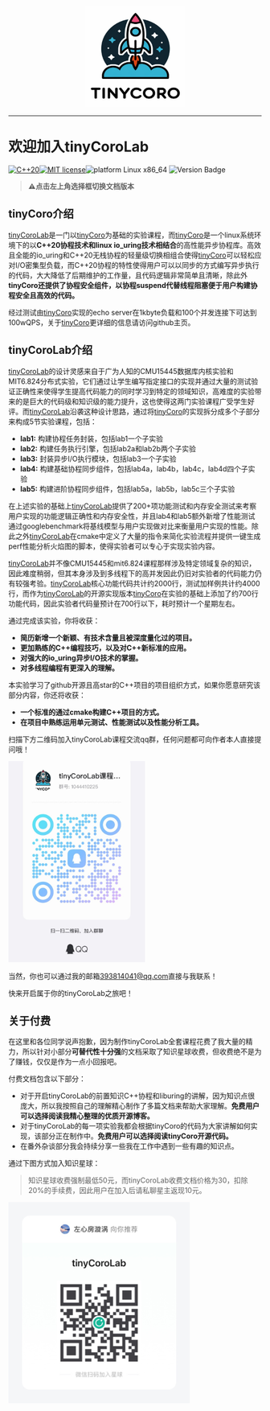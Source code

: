 <p align="center">
  <img src="./resource/tinycoro.png" width = "198" height="200">
</p>

-----------------

# 欢迎加入tinyCoroLab

[![C++20](https://img.shields.io/badge/dialect-C%2B%2B20-blue)](https://en.cppreference.com/w/cpp/20)[![MIT license](https://img.shields.io/github/license/max0x7ba/atomic_queue)](https://github.com/sakurs2/tinyCoro/blob/master/LICENSE)![platform Linux x86_64](https://img.shields.io/badge/platform-Linux%20x86_64--bit-yellow)
![Version Badge](https://img.shields.io/badge/version-v1%2E1-red)

> **⚠️点击左上角选择框切换文档版本**

## tinyCoro介绍

[tinyCoroLab](https://github.com/sakurs2/tinyCoroLab)是一门以[tinyCoro](https://github.com/sakurs2/tinyCoro)为基础的实验课程，而[tinyCoro](https://github.com/sakurs2/tinyCoro)是一个linux系统环境下的以**C++20协程技术和linux io_uring技术相结合**的高性能异步协程库。高效且全能的io_uring和C++20无栈协程的轻量级切换相组合使得[tinyCoro](https://github.com/sakurs2/tinyCoro)可以轻松应对I/O密集型负载，而C++20协程的特性使得用户可以以同步的方式编写异步执行的代码，大大降低了后期维护的工作量，且代码逻辑非常简单且清晰，除此外**tinyCoro还提供了协程安全组件，以协程suspend代替线程阻塞便于用户构建协程安全且高效的代码。**

经过测试由[tinyCoro](https://github.com/sakurs2/tinyCoro)实现的echo server在1kbyte负载和100个并发连接下可达到100wQPS，关于[tinyCoro](https://github.com/sakurs2/tinyCoro)更详细的信息请访问github主页。

## tinyCoroLab介绍

[tinyCoroLab](https://github.com/sakurs2/tinyCoroLab)的设计灵感来自于广为人知的CMU15445数据库内核实验和MIT6.824分布式实验，它们通过让学生编写指定接口的实现并通过大量的测试验证正确性来使得学生提高代码能力的同时学习到特定的领域知识，高难度的实验带来的是巨大的代码级和知识级的能力提升，这也使得这两门实验课程广受学生好评。而[tinyCoroLab](https://github.com/sakurs2/tinyCoroLab)沿袭这种设计思路，通过将[tinyCoro](https://github.com/sakurs2/tinyCoro)的实现拆分成多个子部分来构成5节实验课程，包括：

- **lab1:** 构建协程任务封装，包括lab1一个子实验
- **lab2:** 构建任务执行引擎，包括lab2a和lab2b两个子实验
- **lab3:** 封装异步I/O执行模块，包括lab3一个子实验
- **lab4:** 构建基础协程同步组件，包括lab4a，lab4b，lab4c，lab4d四个子实验
- **lab5:** 构建进阶协程同步组件，包括lab5a，lab5b，lab5c三个子实验

在上述实验的基础上[tinyCoroLab](https://github.com/sakurs2/tinyCoroLab)提供了200+项功能测试和内存安全测试来考察用户实现的功能逻辑正确性和内存安全性，并且lab4和lab5额外新增了性能测试通过googlebenchmark将基线模型与用户实现做对比来衡量用户实现的性能。除此之外[tinyCoroLab](https://github.com/sakurs2/tinyCoroLab)在cmake中定义了大量的指令来简化实验流程并提供一键生成perf性能分析火焰图的脚本，使得实验者可以专心于实现实验内容。

[tinyCoroLab](https://github.com/sakurs2/tinyCoroLab)并不像CMU15445和mit6.824课程那样涉及特定领域复杂的知识，因此难度稍弱，但其本身涉及到多线程下的高并发因此仍旧对实验者的代码能力仍有较强考验。[tinyCoroLab](https://github.com/sakurs2/tinyCoroLab)核心功能代码共计约2000行，测试加样例共计约4000行，而作为[tinyCoroLab](https://github.com/sakurs2/tinyCoroLab)的开源实现版本[tinyCoro](https://github.com/sakurs2/tinyCoro)在实验的基础上添加了约700行功能代码，因此实验者代码量预计在700行以下，耗时预计一个星期左右。

通过完成该实验，你将收获：

- **简历新增一个新颖、有技术含量且被深度量化过的项目。**
- **更加熟练的C++编程技巧，以及对C++新标准的应用。**
- **对强大的io_uring异步I/O技术的掌握。**
- **对多线程编程有更深入的理解。**

本实验学习了github开源且高star的C++项目的项目组织方式，如果你愿意研究该部分内容，你还将收获：

- **一个标准的通过cmake构建C++项目的方式。**
- **在项目中熟练运用单元测试、性能测试以及性能分析工具。**

扫描下方二维码加入tinyCoroLab课程交流qq群，任何问题都可向作者本人直接提问哦！

<img src="./resource/tinycoro_qq.JPG" height="400">

当然，你也可以通过我的邮箱<393814041@qq.com>直接与我联系！

快来开启属于你的tinyCoroLab之旅吧！

## 关于付费

在这里和各位同学说声抱歉，因为制作tinyCoroLab全套课程花费了我大量的精力，所以针对小部分**可替代性十分强**的文档采取了知识星球收费，但收费绝不是为了赚钱，仅仅是作为一点小回报吧。

付费文档包含以下部分：

- 对于开启tinyCoroLab的前置知识C++协程和liburing的讲解，因为知识点很庞大，所以我按照自己的理解精心制作了多篇文档来帮助大家理解。**免费用户可以选择阅读我精心整理的优质开源博客。**
- 对于tinyCoroLab的每一项实验我都会根据tinyCoro的代码为大家讲解如何实现，该部分正在制作中。**免费用户可以选择阅读tinyCoro开源代码。**
- 在番外杂谈部分我会持续分享一些我在工作中遇到一些有趣的知识点。

通过下图方式加入知识星球：

> 知识星球收费强制最低50元，而tinyCoroLab收费文档价格为30，扣除20%的手续费，因此用户在加入后请私聊星主返现10元。

<img src="./resource/tinycoro_club.jpg" height="400">
